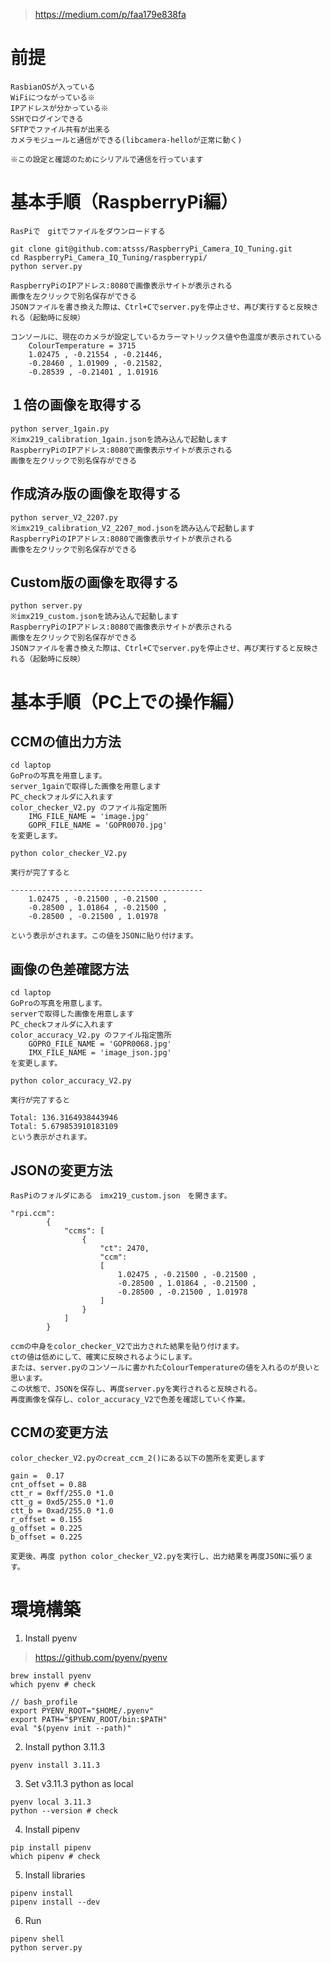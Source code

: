 > https://medium.com/p/faa179e838fa

# 前提
    RasbianOSが入っている
    WiFiにつながっている※
    IPアドレスが分かっている※
    SSHでログインできる
    SFTPでファイル共有が出来る
    カメラモジュールと通信ができる(libcamera-helloが正常に動く)

    ※この設定と確認のためにシリアルで通信を行っています

# 基本手順（RaspberryPi編）
    RasPiで　gitでファイルをダウンロードする

    git clone git@github.com:atsss/RaspberryPi_Camera_IQ_Tuning.git
    cd RaspberryPi_Camera_IQ_Tuning/raspberrypi/
    python server.py

    RaspberryPiのIPアドレス:8080で画像表示サイトが表示される
    画像を左クリックで別名保存ができる
    JSONファイルを書き換えた際は、Ctrl+Cでserver.pyを停止させ、再び実行すると反映される（起動時に反映）

    コンソールに、現在のカメラが設定しているカラーマトリックス値や色温度が表示されている
        ColourTemperature = 3715
        1.02475 , -0.21554 , -0.21446,
        -0.28460 , 1.01909 , -0.21582,
        -0.28539 , -0.21401 , 1.01916


##  １倍の画像を取得する

    python server_1gain.py
    ※imx219_calibration_1gain.jsonを読み込んで起動します
    RaspberryPiのIPアドレス:8080で画像表示サイトが表示される
    画像を左クリックで別名保存ができる

## 作成済み版の画像を取得する

    python server_V2_2207.py
    ※imx219_calibration_V2_2207_mod.jsonを読み込んで起動します
    RaspberryPiのIPアドレス:8080で画像表示サイトが表示される
    画像を左クリックで別名保存ができる


##  Custom版の画像を取得する

    python server.py
    ※imx219_custom.jsonを読み込んで起動します
    RaspberryPiのIPアドレス:8080で画像表示サイトが表示される
    画像を左クリックで別名保存ができる
    JSONファイルを書き換えた際は、Ctrl+Cでserver.pyを停止させ、再び実行すると反映される（起動時に反映）


# 基本手順（PC上での操作編）

## CCMの値出力方法

    cd laptop
    GoProの写真を用意します。
    server_1gainで取得した画像を用意します
    PC_checkフォルダに入れます
    color_checker_V2.py のファイル指定箇所
        IMG_FILE_NAME = 'image.jpg'
        GOPR_FILE_NAME = 'GOPR0070.jpg'
    を変更します。

    python color_checker_V2.py

    実行が完了すると

    -------------------------------------------
        1.02475 , -0.21500 , -0.21500 ,
        -0.28500 , 1.01864 , -0.21500 ,
        -0.28500 , -0.21500 , 1.01978

    という表示がされます。この値をJSONに貼り付けます。



## 画像の色差確認方法

    cd laptop
    GoProの写真を用意します。
    serverで取得した画像を用意します
    PC_checkフォルダに入れます
    color_accuracy_V2.py のファイル指定箇所
        GOPRO_FILE_NAME = 'GOPR0068.jpg'
        IMX_FILE_NAME = 'image_json.jpg'
    を変更します。

    python color_accuracy_V2.py

    実行が完了すると

    Total: 136.3164938443946
    Total: 5.679853910183109
    という表示がされます。

## JSONの変更方法

    RasPiのフォルダにある　imx219_custom.json　を開きます。

    "rpi.ccm":
            {
                "ccms": [
                    {
                        "ct": 2470,
                        "ccm":
                        [
                            1.02475 , -0.21500 , -0.21500 ,
                            -0.28500 , 1.01864 , -0.21500 ,
                            -0.28500 , -0.21500 , 1.01978
                        ]
                    }
                ]
            }

    ccmの中身をcolor_checker_V2で出力された結果を貼り付けます。
    ctの値は低めにして、確実に反映されるようにします。
    または、server.pyのコンソールに書かれたColourTemperatureの値を入れるのが良いと思います。
    この状態で、JSONを保存し、再度server.pyを実行されると反映される。
    再度画像を保存し、color_accuracy_V2で色差を確認していく作業。

## CCMの変更方法

    color_checker_V2.pyのcreat_ccm_2()にある以下の箇所を変更します

    gain =  0.17
    cnt_offset = 0.88
    ctt_r = 0xff/255.0 *1.0
    ctt_g = 0xd5/255.0 *1.0
    ctt_b = 0xad/255.0 *1.0
    r_offset = 0.155
    g_offset = 0.225
    b_offset = 0.225

    変更後、再度 python color_checker_V2.pyを実行し、出力結果を再度JSONに張ります。

# 環境構築
1. Install pyenv
> https://github.com/pyenv/pyenv
```
brew install pyenv
which pyenv # check
```
```
// bash_profile
export PYENV_ROOT="$HOME/.pyenv"
export PATH="$PYENV_ROOT/bin:$PATH"
eval "$(pyenv init --path)"
```

2. Install python 3.11.3
```
pyenv install 3.11.3
```

3. Set v3.11.3 python as local
```
pyenv local 3.11.3
python --version # check
```

4. Install pipenv
```
pip install pipenv
which pipenv # check
```

5. Install libraries
```
pipenv install
pipenv install --dev
```

6. Run
```
pipenv shell
python server.py
```
